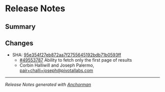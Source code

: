 # Release Notes

## Summary

## Changes

* SHA: [95e354f27eb872aa7f2755645192bdb71b0593ff](git@github.com:cloudfoundry/cfou/commit/95e354f27eb872aa7f2755645192bdb71b0593ff)
    * [#49553787](http://www.pivotaltracker.com/story/49553787) Ability to fetch only the first page of results
    * Corbin Halliwill and Joseph Palermo, pair+challi+joseph@pivotallabs.com


------

_Release Notes generated with [Anchorman](http://github.com/infews/anchorman)_